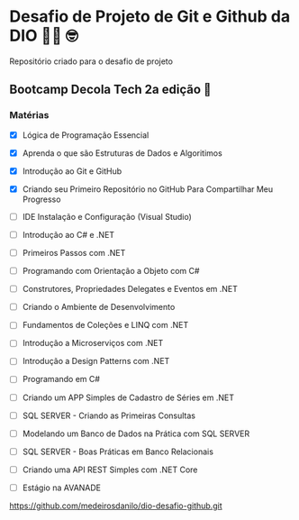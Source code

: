 # Desafio de Projeto de Git e Github da DIO 👨‍💻 🤓
Repositório criado para o desafio de projeto

## Bootcamp Decola Tech 2a edição 🚀

### Matérias 
- [x] Lógica de Programação Essencial
- [x] Aprenda o que são Estruturas de Dados e Algoritimos 
- [x] Introdução ao Git e GitHub
- [x] Criando seu Primeiro Repositório no GitHub Para Compartilhar Meu Progresso
- [ ] IDE Instalação e Configuração (Visual Studio)
- [ ] Introdução ao C# e .NET
- [ ] Primeiros Passos com .NET
- [ ] Programando com Orientação a Objeto com C#
- [ ] Construtores, Propriedades Delegates e Eventos em .NET
- [ ] Criando o Ambiente de Desenvolvimento 
- [ ] Fundamentos de Coleções e LINQ com .NET 
- [ ] Introdução a Microserviços com .NET
- [ ] Introdução a Design Patterns com .NET
- [ ] Programando em C#
- [ ] Criando um APP Simples de Cadastro  de Séries em .NET
- [ ] SQL SERVER - Criando as Primeiras Consultas
- [ ] Modelando um Banco de Dados na Prática com SQL SERVER
- [ ] SQL SERVER - Boas Práticas em Banco Relacionais 
- [ ] Criando uma API REST Simples com .NET Core
- [ ] Estágio na AVANADE



https://github.com/medeirosdanilo/dio-desafio-github.git